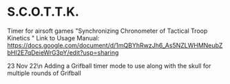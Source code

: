 # S.C.O.T.T.K.
Timer for airsoft games
"Synchronizing Chronometer of Tactical Troop Kinetics "
Link to Usage Manual:
https://docs.google.com/document/d/1mQBYhRwzJh6_As5NZLWHMNeubZbHI2E7qDeieWrG3pY/edit?usp=sharing


23 Nov 22\n
Adding a Grifball timer mode to use along with the skull for multiple rounds of Grifball
